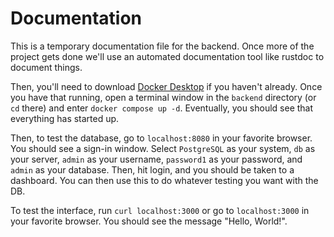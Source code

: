 # Documentation

This is a temporary documentation file for the backend. Once more of the project gets done we'll use an automated documentation tool like rustdoc to document things.

Then, you'll need to download [Docker Desktop](https://www.docker.com/) if you haven't already. Once you have that running, open a terminal window in the `backend` directory (or `cd` there) and enter `docker compose up -d`. Eventually, you should see that everything has started up.

Then, to test the database, go to `localhost:8080` in your favorite browser. You should see a sign-in window. Select `PostgreSQL` as your system, `db` as your server, `admin` as your username, `password1` as your password, and `admin` as your database. Then, hit login, and you should be taken to a dashboard. You can then use this to do whatever testing you want with the DB.

To test the interface, run `curl localhost:3000` or go to `localhost:3000` in your favorite browser. You should see the message "Hello, World!".